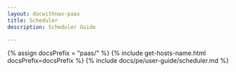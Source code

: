 ```yaml
---
layout: docwithnav-paas
title: Scheduler
description: Scheduler Guide

---
```


{% assign docsPrefix = "paas/" %}
{% include get-hosts-name.html docsPrefix=docsPrefix %}
{% include docs/pe/user-guide/scheduler.md %}